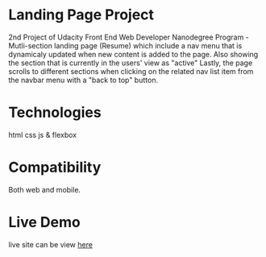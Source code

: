 <h1>Landing Page Project</h1>

<p>2nd Project of Udacity Front End Web Developer Nanodegree Program - Mutli-section landing page (Resume) which include a nav menu that is dynamicaly updated when new content is added to the page. Also showing the section that is currently in the users' view as "active" Lastly, the page scrolls to different sections when clicking on the related nav list item from the navbar menu with a "back to top" button.</p>

<h1>Technologies</h1>
<p>html css js & flexbox</p>

<h1>Compatibility</h1>
<p>Both web and mobile.</p>

<h1>Live Demo</h1>
<p>live site can be view <a href="https://gbliss00.github.io/Landing-Page/" target="_blank">here</a></p>
